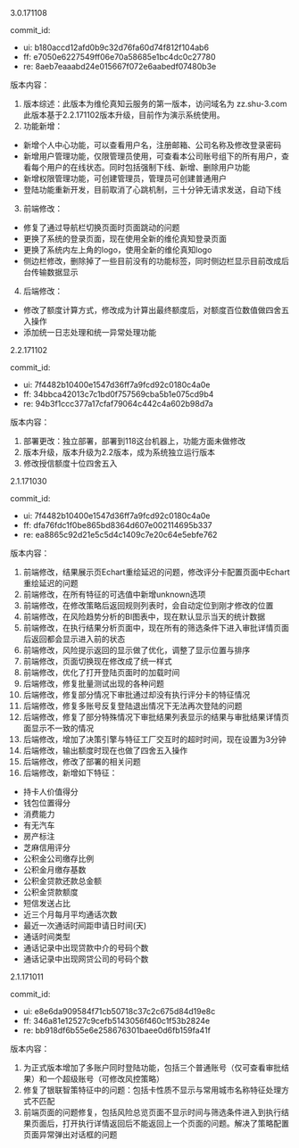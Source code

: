 3.0.171108

commit_id:
- ui: b180accd12afd0b9c32d76fa60d74f812f104ab6
- ff: e7050e6227549ff06e70a58685e1bc4dc0c27780
- re: 8aeb7eaaabd24e015667f072e6aabedf07480b3e

版本内容：
1. 版本综述：此版本为维伦真知云服务的第一版本，访问域名为 zz.shu-3.com此版本基于2.2.171102版本升级，目前作为演示系统使用。
2. 功能新增：
- 新增个人中心功能，可以查看用户名，注册邮箱、公司名称及修改登录密码
- 新增用户管理功能，仅限管理员使用，可查看本公司账号组下的所有用户，查看每个用户的在线状态。同时包括强制下线、新增、删除用户功能
- 新增权限管理功能，可创建管理员，管理员可创建普通用户
- 登陆功能重新开发，目前取消了心跳机制，三十分钟无请求发送，自动下线
3. 前端修改：
- 修复了通过导航栏切换页面时页面跳动的问题
- 更换了系统的登录页面，现在使用全新的维伦真知登录页面
- 更换了系统内左上角的logo，使用全新的维伦真知logo
- 侧边栏修改，删除掉了一些目前没有的功能标签，同时侧边栏显示目前改成后台传输数据显示
4. 后端修改：
- 修改了额度计算方式，修改成为计算出最终额度后，对额度百位数值做四舍五入操作
- 添加统一日志处理和统一异常处理功能


2.2.171102

commit_id:
- ui: 7f4482b10400e1547d36ff7a9fcd92c0180c4a0e
- ff: 34bbca42013c7c1bd0f757569cba5b1e075cd9b4
- re: 94b3f1ccc377a17cfaf79064c442c4a602b98d7a

版本内容：
1. 部署更改：独立部署，部署到118这台机器上，功能方面未做修改
2. 版本升级，版本升级为2.2版本，成为系统独立运行版本
3. 修改授信额度十位四舍五入

2.1.171030

commit_id:
- ui: 7f4482b10400e1547d36ff7a9fcd92c0180c4a0e
- ff: dfa76fdc1f0be865bd8364d607e002114695b337
- re: ea8865c92d21e5c5d4c1409c7e20c64e5ebfe762

版本内容：
1. 前端修改，结果展示页Echart重绘延迟的问题，修改评分卡配置页面中Echart重绘延迟的问题 
2. 前端修改，在所有特征的可选值中新增unknown选项 
3. 前端修改，在修改策略后返回规则列表时，会自动定位到刚才修改的位置
4. 前端修改，在风险趋势分析的BI图表中，现在默认显示当天的统计数据
5. 前端修改，在执行结果分析页面中，现在所有的筛选条件下进入审批详情页面后返回都会显示进入前的状态
6. 前端修改，风险提示返回的显示做了优化，调整了显示位置与排序
7. 前端修改，页面切换现在修改成了统一样式
8. 前端修改，优化了打开登陆页面时的加载时间
9. 后端修改，修复批量测试出现的各种问题
10. 后端修改，修复部分情况下审批通过却没有执行评分卡的特征情况
11. 后端修改，修复多账号反复登陆退出情况下无法再次登陆的问题
12. 后端修改，修复了部分特殊情况下审批结果列表显示的结果与审批结果详情页面显示不一致的情况
13. 后端修改，增加了决策引擎与特征工厂交互时的超时时间，现在设置为3分钟
14. 后端修改，输出额度时现在也做了四舍五入操作
15. 后端修改，修改了部署的相关问题
15. 后端修改，新增如下特征：
- 持卡人价值得分
- 钱包位置得分
- 消费能力
- 有无汽车
- 房产标注
- 芝麻信用评分
- 公积金公司缴存比例
- 公积金月缴存基数
- 公积金贷款还款总金额
- 公积金贷款额度
- 短信发送占比
- 近三个月每月平均通话次数
- 最近一次通话时间距申请日时间(天)
- 通话时间类型
- 通话记录中出现贷款中介的号码个数
- 通话记录中出现网贷公司的号码个数


2.1.171011

commit_id:
- ui: e8e6da909584f71cb50718c37c2c675d84d19e8c
- ff: 346a81e12527c9cefb5143056f460c1f53b2824e
- re: bb918df6b55e6e258676301baee0d6fb159fa41f

版本内容：
1. 为正式版本增加了多账户同时登陆功能，包括三个普通账号（仅可查看审批结果）和一个超级账号（可修改风控策略）
2. 修复了银联智策特征中的问题：包括卡性质不显示与常用城市名称特征处理方式不匹配
3. 前端页面的问题修复，包括风险总览页面不显示时间与筛选条件进入到执行结果页面后，打开执行详情返回后不能返回上一个页面的问题。解决了策略配置页面异常弹出对话框的问题
